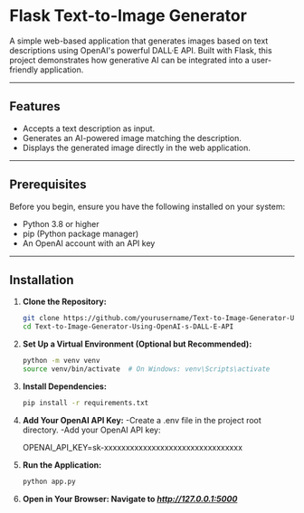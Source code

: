 
# Flask Text-to-Image Generator

A simple web-based application that generates images based on text descriptions using OpenAI's powerful DALL·E API. Built with Flask, this project demonstrates how generative AI can be integrated into a user-friendly application.

---

## Features
- Accepts a text description as input.
- Generates an AI-powered image matching the description.
- Displays the generated image directly in the web application.

---

## Prerequisites
Before you begin, ensure you have the following installed on your system:
- Python 3.8 or higher
- pip (Python package manager)
- An OpenAI account with an API key

---

## Installation

1. **Clone the Repository:**
   ```bash
   git clone https://github.com/yourusername/Text-to-Image-Generator-Using-OpenAI-s-DALL-E-API.git
   cd Text-to-Image-Generator-Using-OpenAI-s-DALL-E-API
   
2. **Set Up a Virtual Environment (Optional but Recommended):**
   ```bash
   python -m venv venv
   source venv/bin/activate  # On Windows: venv\Scripts\activate

3. **Install Dependencies:**
   ```bash
   pip install -r requirements.txt

4. **Add Your OpenAI API Key:**
    -Create a .env file in the project root directory.
    -Add your OpenAI API key:

     OPENAI_API_KEY=sk-xxxxxxxxxxxxxxxxxxxxxxxxxxxxxxxx

5. **Run the Application:**
   ```bash
   python app.py
6. **Open in Your Browser: Navigate to *http://127.0.0.1:5000***

